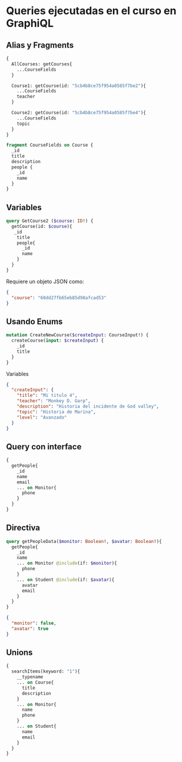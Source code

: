 # Queries ejecutadas en el curso en GraphiQL

## Alias y Fragments

```graphql
{
  AllCourses: getCourses{
    ...CourseFields
  }

  Course1: getCourse(id: "5cb4b8ce75f954a0585f7be2"){
    ...CourseFields
    teacher
  }

  Course2: getCourse(id: "5cb4b8ce75f954a0585f7be4"){
    ...CourseFields
    topic
  }
}

fragment CourseFields on Course {
  _id
  title
  description
  people {
    _id
    name
  }
}
```

## Variables

```graphql
query GetCourse2 ($course: ID!) {
  getCourse(id: $course){
   _id
    title
    people{
      _id
      name
    }
  }
}
```
Requiere un objeto JSON como:

```json
{
  "course": "60dd27fb65eb85d98afcad53"
}
```

## Usando Enums
```graphql
mutation CreateNewCourse($createInput: CourseInput!) {
  createCourse(input: $createInput) {
    _id
    title
  }
}
```

Variables

```json
{
  "createInput": {
    "title": "Mi titulo 4",
    "teacher": "Monkey D. Garp",
    "description": "Historia del incidente de God valley",
    "topic": "Historia de Marina",
    "level": "Avanzado"
  }
}
```

## Query con interface
```graphql
{
  getPeople{
    _id
    name
    email
    ... on Monitor{
      phone
    }
  }
}
```

## Directiva
```graphql
query getPeopleData($monitor: Boolean!, $avatar: Boolean!){
  getPeople{
    _id
    name
    ... on Monitor @include(if: $monitor){
      phone
    }
    ... on Student @include(if: $avatar){
      avatar
      email
    }
  }
}
```

```json
{
  "monitor": false,
  "avatar": true
}
```

## Unions
```graphql
{
  searchItems(keyword: "1"){
    __typename
    ... on Course{
      title
      description
    }
    ... on Monitor{
      name
      phone
    }
    ... on Student{
      name
      email
    }
  }
}
```



